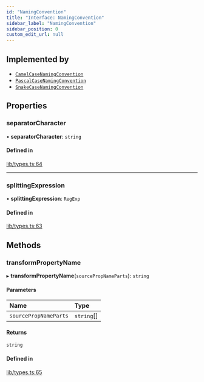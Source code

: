```yaml
---
id: "NamingConvention"
title: "Interface: NamingConvention"
sidebar_label: "NamingConvention"
sidebar_position: 0
custom_edit_url: null
---
```


## Implemented by

- [`CamelCaseNamingConvention`](../classes/CamelCaseNamingConvention.md)
- [`PascalCaseNamingConvention`](../classes/PascalCaseNamingConvention.md)
- [`SnakeCaseNamingConvention`](../classes/SnakeCaseNamingConvention.md)

## Properties

### separatorCharacter

• **separatorCharacter**: `string`

#### Defined in

[lib/types.ts:64](https://github.com/nartc/mapper/blob/ed14722/packages/core/src/lib/types.ts#L64)

___

### splittingExpression

• **splittingExpression**: `RegExp`

#### Defined in

[lib/types.ts:63](https://github.com/nartc/mapper/blob/ed14722/packages/core/src/lib/types.ts#L63)

## Methods

### transformPropertyName

▸ **transformPropertyName**(`sourcePropNameParts`): `string`

#### Parameters

| Name | Type |
| :------ | :------ |
| `sourcePropNameParts` | `string`[] |

#### Returns

`string`

#### Defined in

[lib/types.ts:65](https://github.com/nartc/mapper/blob/ed14722/packages/core/src/lib/types.ts#L65)
